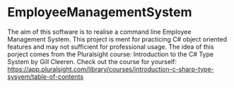 # EmployeeManagementSystem

The aim of this software is to realise a command line Employee Management System. This project is ment for practicing C# object oriented features and may not sufficient for professional usage. 
The idea of this porject comes from the Pluralsight course: Introduction to the C# Type System by Gill Cleeren.
Check out the course for yourself:                                                                             
https://app.pluralsight.com/library/courses/introduction-c-sharp-type-sysyem/table-of-contents               

